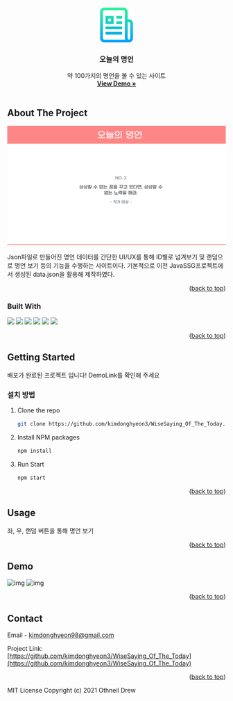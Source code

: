<div id="top"></div>
<!--
*** Thanks for checking out the Best-README-Template. If you have a suggestion
*** that would make this better, please fork the repo and create a pull request
*** or simply open an issue with the tag "enhancement".
*** Don't forget to give the project a star!
*** Thanks again! Now go create something AMAZING! :D
-->

<!-- PROJECT SHIELDS -->
<!--
*** I'm using markdown "reference style" links for readability.
*** Reference links are enclosed in brackets [ ] instead of parentheses ( ).
*** See the bottom of this document for the declaration of the reference variables
*** for contributors-url, forks-url, etc. This is an optional, concise syntax you may use.
*** https://www.markdownguide.org/basic-syntax/#reference-style-links
-->


<!-- PROJECT LOGO -->
<br />
<div align="center">
  <a href="https://github.com/kimdonghyeon3/WiseSaying_Of_The_Today">
    <img src="/logo.png" alt="Logo" width="80" height="80">
  </a>

<h3 align="center">오늘의 명언</h3>

  <p align="center">
    약 100가지의 명언을 볼 수 있는 사이트
    <br />
    <a href="https://wisesayingofthetoday.netlify.app/"><strong>View Demo »</strong></a>
    <br />
    <br />

  </p>
</div>


<!-- ABOUT THE PROJECT -->
## About The Project

![img](./demo.png)

Json파일로 만들어진 명언 데이터를 간단한 UI/UX를 통해 ID별로 넘겨보기 및 랜덤으로 명언 보기 등의 기능을 수행하는 사이트이다.
기본적으로 이전 JavaSSG프로젝트에서 생성된 data.json을 활용해 제작하였다.

<p align="right">(<a href="#top">back to top</a>)</p>

### Built With
<img src="https://img.shields.io/badge/html5-E34F26?style=for-the-badge&logo=html5&logoColor=white"> <img src="https://img.shields.io/badge/css-1572B6?style=for-the-badge&logo=css3&logoColor=white"> <img src="https://img.shields.io/badge/javascript-F7DF1E?style=for-the-badge&logo=javascript&logoColor=black"> <img src="https://img.shields.io/badge/java-007396?style=for-the-badge&logo=java&logoColor=white"> <img src="https://img.shields.io/badge/React-20232A?style=for-the-badge&logo=react&logoColor=61DAFB"> <img src="https://img.shields.io/badge/JSON-000000?style=for-the-badge&logo=JSON&logoColor=61DAFB">
<p align="right">(<a href="#top">back to top</a>)</p>

<!-- GETTING STARTED -->
## Getting Started

배포가 완료된 프로젝트 입니다! DemoLink를 확인해 주세요

### 설치 방법

1. Clone the repo
   ```sh
   git clone https://github.com/kimdonghyeon3/WiseSaying_Of_The_Today.git
   ```

2. Install NPM packages
   ```sh
   npm install
   ```
3. Run Start
   ```sh
   npm start
      ```
<p align="right">(<a href="#top">back to top</a>)</p>

<!-- USAGE EXAMPLES -->
## Usage

좌, 우, 랜덤 버튼을 통해 명언 보기


<p align="right">(<a href="#top">back to top</a>)</p>

<!-- DEMO EXAMPLES -->
## Demo
![img](./demo1.png)
![img](./demo2.png)


<p align="right">(<a href="#top">back to top</a>)</p>

<!-- CONTACT -->
## Contact

Email - kimdonghyeon98@gmail.com

Project Link: [https://github.com/kimdonghyeon3/WiseSaying_Of_The_Today](https://github.com/kimdonghyeon3/WiseSaying_Of_The_Today)

<p align="right">(<a href="#top">back to top</a>)</p>


MIT License
Copyright (c) 2021 Othneil Drew

<!-- MARKDOWN LINKS & IMAGES -->
<!-- https://www.markdownguide.org/basic-syntax/#reference-style-links -->
[contributors-shield]: https://img.shields.io/github/contributors/github_username/repo_name.svg?style=for-the-badge
[contributors-url]: https://github.com/github_username/repo_name/graphs/contributors
[forks-shield]: https://img.shields.io/github/forks/github_username/repo_name.svg?style=for-the-badge
[forks-url]: https://github.com/github_username/repo_name/network/members
[stars-shield]: https://img.shields.io/github/stars/github_username/repo_name.svg?style=for-the-badge
[stars-url]: https://github.com/github_username/repo_name/stargazers
[issues-shield]: https://img.shields.io/github/issues/github_username/repo_name.svg?style=for-the-badge
[issues-url]: https://github.com/github_username/repo_name/issues
[license-shield]: https://img.shields.io/github/license/github_username/repo_name.svg?style=for-the-badge
[license-url]: https://github.com/github_username/repo_name/blob/master/LICENSE.txt
[linkedin-shield]: https://img.shields.io/badge/-LinkedIn-black.svg?style=for-the-badge&logo=linkedin&colorB=555
[linkedin-url]: https://linkedin.com/in/linkedin_username
[product-screenshot]: images/screenshot.png

